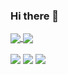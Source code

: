 ### Hi there 👋
<div>
  <a href="https://github.com/nrick16/github-readme-stats">
    <img align="center" src="https://github-readme-stats.vercel.app/api?username=nrick16&show_icons=true&theme=dark&include_all_commits=true&count_private=true"/>
  </a>
  <a href="https://github.com/nrick16/convoychat">
    <img align="center" src="https://github-readme-stats.vercel.app/api/top-langs/?username=nrick16&layout=compact&langs_count=6&theme=dark"/>
  </a>
</div>
  <br>
<div> 
  <a href="https://www.instagram.com/n.rick16/" target="_blank"><img src="https://img.shields.io/badge/-Instagram-%23E4455F?style=for-the-badge&logo=instagram&logoColor=white" target="_blank"></a>
  <a href = "mailto:matheushmacedo16@gmail.com"><img src="https://img.shields.io/badge/-Gmail-%23333?style=for-the-badge&logo=gmail&logoColor=white" target="_blank"></a>
  <a href="https://www.linkedin.com/in/matheus-henrique-de-macedo-9b4bb01b0/" target="_blank"><img src="https://img.shields.io/badge/-LinkedIn-%230077B5?style=for-the-badge&logo=linkedin&logoColor=white" target="_blank"></a> 
 
 

</div>
